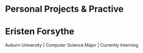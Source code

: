 # Personal Projects & Practive
# Eristen Forsythe
Auburn University | Computer Science Major | Currently Interning
